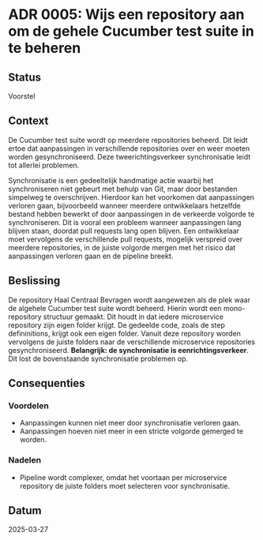 # ADR 0005: Wijs een repository aan om de gehele Cucumber test suite in te beheren

## Status
Voorstel

## Context
De Cucumber test suite wordt op meerdere repositories beheerd. Dit leidt ertoe dat aanpassingen in verschillende repositories over en weer moeten worden gesynchroniseerd. Deze tweerichtingsverkeer synchronisatie leidt tot allerlei problemen.

Synchronisatie is een gedeeltelijk handmatige actie waarbij het synchroniseren niet gebeurt met behulp van Git, maar door bestanden simpelweg te overschrijven. Hierdoor kan het voorkomen dat aanpassingen verloren gaan, bijvoorbeeld wanneer meerdere ontwikkelaars hetzelfde bestand hebben bewerkt of door aanpassingen in de verkeerde volgorde te synchroniseren. Dit is vooral een probleem wanneer aanpassingen lang blijven staan, doordat pull requests lang open blijven. Een ontwikkelaar moet vervolgens de verschillende pull requests, mogelijk verspreid over meerdere repositories, in de juiste volgorde mergen met het risico dat aanpassingen verloren gaan en de pipeline breekt.

## Beslissing
De repository Haal Centraal Bevragen wordt aangewezen als de plek waar de algehele Cucumber test suite wordt beheerd. Hierin wordt een mono-repository structuur gemaakt. Dit houdt in dat iedere microservice repository zijn eigen folder krijgt. De gedeelde code, zoals de step defininitions, krijgt ook een eigen folder. Vanuit deze repository worden vervolgens de juiste folders naar de verschillende microservice repositories gesynchroniseerd. **Belangrijk: de synchronisatie is eenrichtingsverkeer**. Dit lost de bovenstaande synchronisatie problemen op.

## Consequenties
### Voordelen
- Aanpassingen kunnen niet meer door synchronisatie verloren gaan.
- Aanpassingen hoeven niet meer in een stricte volgorde gemerged te worden.

### Nadelen
- Pipeline wordt complexer, omdat het voortaan per microservice repository de juiste folders moet selecteren voor synchronisatie.

## Datum
2025-03-27
